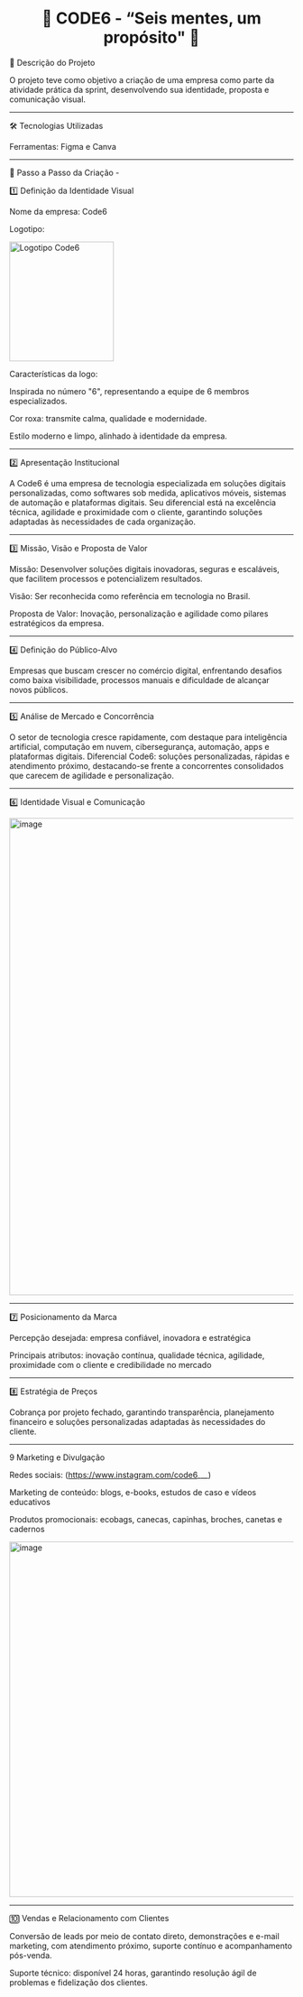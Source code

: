 <h1 align="center">🏢 CODE6 - “Seis mentes, um propósito" 🚀</h1>

📌 Descrição do Projeto

O projeto teve como objetivo a criação de uma empresa como parte da atividade prática da sprint, desenvolvendo sua identidade, proposta e comunicação visual.
___________________________________________________________________________________

🛠 Tecnologias Utilizadas

Ferramentas: Figma e Canva

___________________________________________________________________________________

📁 Passo a Passo da Criação -

1️⃣ Definição da Identidade Visual

Nome da empresa: Code6

Logotipo:

<img width="185" height="212" alt="Logotipo Code6" src="https://github.com/user-attachments/assets/53d908de-5223-4484-a853-1e9425608a7e" />

Características da logo:

Inspirada no número "6", representando a equipe de 6 membros especializados.

Cor roxa: transmite calma, qualidade e modernidade.

Estilo moderno e limpo, alinhado à identidade da empresa.

___________________________________________________________________________________

2️⃣ Apresentação Institucional

A Code6 é uma empresa de tecnologia especializada em soluções digitais personalizadas, como softwares sob medida, aplicativos móveis, sistemas de automação e plataformas digitais. Seu diferencial está na excelência técnica, agilidade e proximidade com o cliente, garantindo soluções adaptadas às necessidades de cada organização.

___________________________________________________________________________________


3️⃣ Missão, Visão e Proposta de Valor

Missão: Desenvolver soluções digitais inovadoras, seguras e escaláveis, que facilitem processos e potencializem resultados.

Visão: Ser reconhecida como referência em tecnologia no Brasil.

Proposta de Valor: Inovação, personalização e agilidade como pilares estratégicos da empresa.

___________________________________________________________________________________


4️⃣ Definição do Público-Alvo

Empresas que buscam crescer no comércio digital, enfrentando desafios como baixa visibilidade, processos manuais e dificuldade de alcançar novos públicos.

___________________________________________________________________________________


5️⃣ Análise de Mercado e Concorrência

O setor de tecnologia cresce rapidamente, com destaque para inteligência artificial, computação em nuvem, cibersegurança, automação, apps e plataformas digitais.
Diferencial Code6: soluções personalizadas, rápidas e atendimento próximo, destacando-se frente a concorrentes consolidados que carecem de agilidade e personalização.

___________________________________________________________________________________


6️⃣ Identidade Visual e Comunicação


<img width="1020" height="846" alt="image" src="https://github.com/user-attachments/assets/dea2716a-1d7b-4c50-a157-4760e9fd7823" />



___________________________________________________________________________________


7️⃣ Posicionamento da Marca

Percepção desejada: empresa confiável, inovadora e estratégica

Principais atributos: inovação contínua, qualidade técnica, agilidade, proximidade com o cliente e credibilidade no mercado

___________________________________________________________________________________


8️⃣ Estratégia de Preços

Cobrança por projeto fechado, garantindo transparência, planejamento financeiro e soluções personalizadas adaptadas às necessidades do cliente.

___________________________________________________________________________________


9️ Marketing e Divulgação

Redes sociais: (https://www.instagram.com/code6___)

Marketing de conteúdo: blogs, e-books, estudos de caso e vídeos educativos

Produtos promocionais: ecobags, canecas, capinhas, broches, canetas e cadernos


<img width="945" height="630" alt="image" src="https://github.com/user-attachments/assets/61bf86b3-9aef-4c8a-b03b-76ffb0072b05" />


___________________________________________________________________________________


🔟 Vendas e Relacionamento com Clientes

Conversão de leads por meio de contato direto, demonstrações e e-mail marketing, com atendimento próximo, suporte contínuo e acompanhamento pós-venda.

Suporte técnico: disponível 24 horas, garantindo resolução ágil de problemas e fidelização dos clientes.

